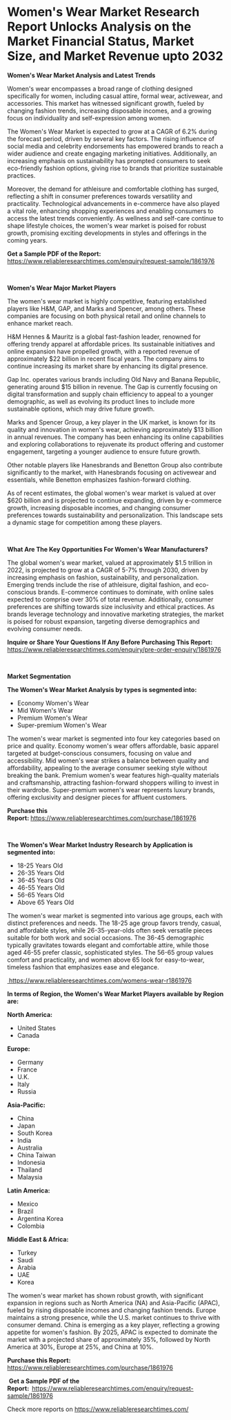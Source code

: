 <p><h1>Women's Wear Market Research Report Unlocks Analysis on the Market Financial Status, Market Size, and Market Revenue upto 2032</h1></p><p><strong>Women's Wear Market Analysis and Latest Trends</strong></p>
<p><p>Women's wear encompasses a broad range of clothing designed specifically for women, including casual attire, formal wear, activewear, and accessories. This market has witnessed significant growth, fueled by changing fashion trends, increasing disposable incomes, and a growing focus on individuality and self-expression among women.</p><p>The Women's Wear Market is expected to grow at a CAGR of 6.2% during the forecast period, driven by several key factors. The rising influence of social media and celebrity endorsements has empowered brands to reach a wider audience and create engaging marketing initiatives. Additionally, an increasing emphasis on sustainability has prompted consumers to seek eco-friendly fashion options, giving rise to brands that prioritize sustainable practices.</p><p>Moreover, the demand for athleisure and comfortable clothing has surged, reflecting a shift in consumer preferences towards versatility and practicality. Technological advancements in e-commerce have also played a vital role, enhancing shopping experiences and enabling consumers to access the latest trends conveniently. As wellness and self-care continue to shape lifestyle choices, the women's wear market is poised for robust growth, promising exciting developments in styles and offerings in the coming years.</p></p>
<p><strong>Get a Sample PDF of the Report:&nbsp;</strong> <a href="https://www.reliableresearchtimes.com/enquiry/request-sample/1861976?utm_campaign=2117&utm_medium=2&utm_source=Github&utm_content=ia&utm_term=10032025&utm_id=womens-wear">https://www.reliableresearchtimes.com/enquiry/request-sample/1861976</a></p>
<p>&nbsp;</p>
<p><strong>Women's Wear Major Market Players</strong></p>
<p><p>The women's wear market is highly competitive, featuring established players like H&M, GAP, and Marks and Spencer, among others. These companies are focusing on both physical retail and online channels to enhance market reach. </p><p>H&M Hennes & Mauritz is a global fast-fashion leader, renowned for offering trendy apparel at affordable prices. Its sustainable initiatives and online expansion have propelled growth, with a reported revenue of approximately $22 billion in recent fiscal years. The company aims to continue increasing its market share by enhancing its digital presence.</p><p>Gap Inc. operates various brands including Old Navy and Banana Republic, generating around $15 billion in revenue. The Gap is currently focusing on digital transformation and supply chain efficiency to appeal to a younger demographic, as well as evolving its product lines to include more sustainable options, which may drive future growth.</p><p>Marks and Spencer Group, a key player in the UK market, is known for its quality and innovation in women's wear, achieving approximately $13 billion in annual revenues. The company has been enhancing its online capabilities and exploring collaborations to rejuvenate its product offering and customer engagement, targeting a younger audience to ensure future growth.</p><p>Other notable players like Hanesbrands and Benetton Group also contribute significantly to the market, with Hanesbrands focusing on activewear and essentials, while Benetton emphasizes fashion-forward clothing. </p><p>As of recent estimates, the global women's wear market is valued at over $620 billion and is projected to continue expanding, driven by e-commerce growth, increasing disposable incomes, and changing consumer preferences towards sustainability and personalization. This landscape sets a dynamic stage for competition among these players.</p></p>
<p>&nbsp;</p>
<p><strong>What Are The Key Opportunities For Women's Wear Manufacturers?</strong></p>
<p><p>The global women's wear market, valued at approximately $1.5 trillion in 2022, is projected to grow at a CAGR of 5-7% through 2030, driven by increasing emphasis on fashion, sustainability, and personalization. Emerging trends include the rise of athleisure, digital fashion, and eco-conscious brands. E-commerce continues to dominate, with online sales expected to comprise over 30% of total revenue. Additionally, consumer preferences are shifting towards size inclusivity and ethical practices. As brands leverage technology and innovative marketing strategies, the market is poised for robust expansion, targeting diverse demographics and evolving consumer needs.</p></p>
<p><strong>Inquire or Share Your Questions If Any Before Purchasing This Report:</strong> <a href="https://www.reliableresearchtimes.com/enquiry/pre-order-enquiry/1861976?utm_campaign=2117&utm_medium=2&utm_source=Github&utm_content=ia&utm_term=10032025&utm_id=womens-wear">https://www.reliableresearchtimes.com/enquiry/pre-order-enquiry/1861976</a></p>
<p>&nbsp;</p>
<p><strong>Market Segmentation</strong></p>
<p><strong>The Women's Wear Market Analysis by types is segmented into:</strong></p>
<p><ul><li>Economy Women's Wear</li><li>Mid Women's Wear</li><li>Premium Women's Wear</li><li>Super-premium Women's Wear</li></ul></p>
<p><p>The women's wear market is segmented into four key categories based on price and quality. Economy women's wear offers affordable, basic apparel targeted at budget-conscious consumers, focusing on value and accessibility. Mid women's wear strikes a balance between quality and affordability, appealing to the average consumer seeking style without breaking the bank. Premium women's wear features high-quality materials and craftsmanship, attracting fashion-forward shoppers willing to invest in their wardrobe. Super-premium women's wear represents luxury brands, offering exclusivity and designer pieces for affluent customers.</p></p>
<p><strong>Purchase this Report:&nbsp;</strong><a href="https://www.reliableresearchtimes.com/purchase/1861976?utm_campaign=2117&utm_medium=2&utm_source=Github&utm_content=ia&utm_term=10032025&utm_id=womens-wear">https://www.reliableresearchtimes.com/purchase/1861976</a></p>
<p>&nbsp;</p>
<p><strong>The Women's Wear Market Industry Research by Application is segmented into:</strong></p>
<p><ul><li>18-25 Years Old</li><li>26-35 Years Old</li><li>36-45 Years Old</li><li>46-55 Years Old</li><li>56-65 Years Old</li><li>Above 65 Years Old</li></ul></p>
<p><p>The women's wear market is segmented into various age groups, each with distinct preferences and needs. The 18-25 age group favors trendy, casual, and affordable styles, while 26-35-year-olds often seek versatile pieces suitable for both work and social occasions. The 36-45 demographic typically gravitates towards elegant and comfortable attire, while those aged 46-55 prefer classic, sophisticated styles. The 56-65 group values comfort and practicality, and women above 65 look for easy-to-wear, timeless fashion that emphasizes ease and elegance.</p></p>
<p><a href="https://www.reliableresearchtimes.com/womens-wear-r1861976?utm_campaign=2117&utm_medium=2&utm_source=Github&utm_content=ia&utm_term=10032025&utm_id=womens-wear">&nbsp;https://www.reliableresearchtimes.com/womens-wear-r1861976</a></p>
<p><strong>In terms of Region, the Women's Wear Market Players available by Region are:</strong></p>
<p>
    <p> <strong> North America: </strong>
        <ul>
            <li>United States</li>
            <li>Canada</li>
        </ul>
        </p> 
    <p> <strong> Europe: </strong>
        <ul>
            <li>Germany</li>
            <li>France</li>
            <li>U.K.</li>
            <li>Italy</li>
            <li>Russia</li>
        </ul>
        </p> 
    <p> <strong> Asia-Pacific: </strong>
        <ul>
            <li>China</li>
            <li>Japan</li>
            <li>South Korea</li>
            <li>India</li>
            <li>Australia</li>
            <li>China Taiwan</li>
            <li>Indonesia</li>
            <li>Thailand</li>
            <li>Malaysia</li>
        </ul>
        </p> 
    <p> <strong> Latin America: </strong>
        <ul>
            <li>Mexico</li>
            <li>Brazil</li>
            <li>Argentina Korea</li>
            <li>Colombia</li>
        </ul>
        </p> 
    <p> <strong> Middle East & Africa: </strong>
        <ul>
            <li>Turkey</li>
            <li>Saudi</li>
            <li>Arabia</li>
            <li>UAE</li>
            <li>Korea</li>
        </ul>
    </p>
    </p>
<p><p>The women's wear market has shown robust growth, with significant expansion in regions such as North America (NA) and Asia-Pacific (APAC), fueled by rising disposable incomes and changing fashion trends. Europe maintains a strong presence, while the U.S. market continues to thrive with consumer demand. China is emerging as a key player, reflecting a growing appetite for women's fashion. By 2025, APAC is expected to dominate the market with a projected share of approximately 35%, followed by North America at 30%, Europe at 25%, and China at 10%.</p></p>
<p><strong>Purchase this Report: </strong><a href="https://www.reliableresearchtimes.com/purchase/1861976?utm_campaign=2117&utm_medium=2&utm_source=Github&utm_content=ia&utm_term=10032025&utm_id=womens-wear">https://www.reliableresearchtimes.com/purchase/1861976</a></p>
<p>&nbsp;<strong>Get a Sample PDF of the Report:&nbsp;&nbsp;</strong><a href="https://www.reliableresearchtimes.com/enquiry/request-sample/1861976?utm_campaign=2117&utm_medium=2&utm_source=Github&utm_content=ia&utm_term=10032025&utm_id=womens-wear">https://www.reliableresearchtimes.com/enquiry/request-sample/1861976</a></p>
<p><strong></strong></p>
<p>Check more reports on <a href="https://www.reliableresearchtimes.com/?utm_campaign=2117&utm_medium=2&utm_source=Github&utm_content=ia&utm_term=10032025&utm_id=womens-wear">https://www.reliableresearchtimes.com/</a></p>